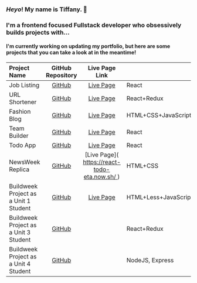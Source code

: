 ### *Heyo*! My name is **Tiffany**. :wave:

### I'm a frontend focused Fullstack developer who obsessively builds projects with... <br />

#### I'm currently working on updating my portfolio, but here are some projects that you can take a look at in the meantime!


<center>

| Project Name                          |                            GitHub Repository                            |                                               Live Page Link                                               |                      |
| :------------------------------------ | :---------------------------------------------------------------------: | :--------------------------------------------------------------------------------------------------------: | :------------------- |
| Job Listing                           |        [GitHub](https://github.com/yirano/Frontend_Job-Listing)         |                                [Live Page](https://job-listing-tau.now.sh/)                                | React                |
| URL Shortener                         |          [GitHub](https://github.com/yirano/React-Redux-App-1)          |                           [Live Page](https://url-shortening-api-tawny.now.sh/)                            | React+Redux          |
| Fashion Blog                          |        [GitHub](https://github.com/yirano/frontend-fashion_blog)        |                        [Live Page](https://yirano.github.io/frontend-fashion_blog/)                        | HTML+CSS+JavaScript  |
| Team Builder                          |        [GitHub](https://github.com/yirano/project_team-builder)         |                             [Live Page]( https://team-builder-taupe.now.sh/ )                              | React                |
| Todo App                              |             [GitHub](https://github.com/yirano/React-Todo)              |                               [Live Page]( https://react-todo-eta.now.sh/ )                                | React                |
| NewsWeek Replica                      |     [GitHub](https://github.com/yirano/frontend-bootstrap-newsweek)     | [Live Page]( [https://react-todo-eta.now.sh/ ](https://yirano.github.io/frontend-bootstrap-newsweek/src/)) | HTML+CSS             |
| Buildweek Project as a Unit 1 Student | [GitHub](https://github.com/Secret-Family-Recipes-Cookbook-6/Marketing) |           [Live Page]( https://secret-family-recipes-cookbook-6.github.io/Marketing/index.html )           | HTML+Less+JavaScript |
| Buildweek Project as a Unit 3 Student |        [GitHub](https://github.com/The-Expat-Journal/front-end)         |                                                                                                            | React+Redux          |
| Buildweek Project as a Unit 4 Student |         [GitHub](https://github.com/BW-Pintereach-Aja/back-end)         |                                                                                                            | NodeJS, Express      |



</center>